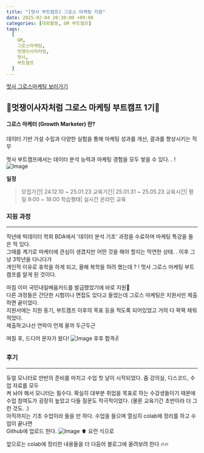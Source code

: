 ```yaml
---
title: "[멋사 부트캠프] 그로스 마케팅 지원"
date: 2025-02-04 20:30:00 +09:00
categories: [대외활동, GM 부트캠프]
tags:
  [
    GM,
    그로스마케팅,
    멋쟁이사자처럼,
    멋사,
    부트캠프
  ]
---
```


[멋사 그로스마케팅 보러가기](https://bootcamp.likelion.net/school/kdt-growth-2nd)
## 🦁**멋쟁이사자처럼 그로스 마케팅 부트캠프 1기**🦁

#### **그로스 마케터 (Growth Marketer)** 란?
데이터 기반 가설 수립과 다양한 실험을 통해 마케팅 성과를 개선, 결과를 향상시키는 직무

멋사 부트캠프에서는 데이터 분석 능력과 마케팅 경험을 모두 쌓을 수 있다. . !
![Image](https://github.com/user-attachments/assets/9d31b3bc-2c4d-4e95-ae06-2c3607de3e37)

**일정**
> 모집기간| 24.12.10 ~ 25.01.23
  교육기간| 25.01.31 ~ 25.05.23
  교육시간| 평일 9:00 ~ 18:00
  학습형태| 실시간 온라인 교육

### **지원 과정**
---

작년에 빅데이터 학회 BDA에서 '데이터 분석 기초' 과정을 수료하며 마케팅 특강을 들은 적 있다.  
그때를 계기로 마케터에 관심이 생겼지만 어떤 것을 해야 할지는 막연한 상태. .
이후 그냥 3학년을 다니다가  
개인적 이유로 휴학을 하게 되고, 올해 복학을 하려 했는데 ? ! 멋사 그로스 마케팅 부트캠프를 알게 된 것이다.

마침 이미 국민내일배움카드를 발급했었기에 바로 지원👊  
다른 과정들은 간단한 시험이나 면접도 있다고 들었는데 그로스 마케팅은 지원서만 제출하면 끝이었다.  
지원서에는 지원 동기, 부트캠프 이후의 목표 등을 적도록 되어있었고 거의 다 꽉꽉 채워 적었다.  
제출하고나선 연락이 언제 올까 두근두근

며칠 후, 드디어 문자가 왔다!
![Image](https://github.com/user-attachments/assets/c4f84ede-e5eb-4043-90a6-48dd2b00b7b1)
후후 합격✌️

### **후기**
---

듀얼 모니터로 만반의 준비를 마치고 수업 첫 날이 시작되었다. 줌 강의실, 디스코드, 수업 자료를 모두  
켜 놔야 해서 모니터는 필수다. 확실히 대부분 취업을 목표로 하는 수강생들이기 때문에 수업 참여도가 굉장히 높았고 다들 질문도 적극적이었다. (물론 교육기간 초반이라 더 그런 것도. .)  
아직까지는 기초 수업이라 들을 만 하다. 수업을 들으며 열심히 colab에 정리를 하고 수업이 끝나면  
Github에 업로드 한다. 
![Image](https://github.com/user-attachments/assets/fabd022d-1c1f-49c4-be35-f007ed8f4ffe)
 ⬆️ 요런 식으로

앞으로는 colab에 정리한 내용들을 더 다듬어 블로그에 올려보려 한다 🔥🔥